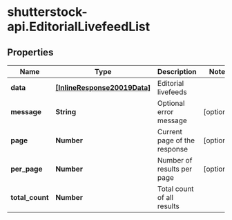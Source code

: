 # shutterstock-api.EditorialLivefeedList

## Properties
Name | Type | Description | Notes
------------ | ------------- | ------------- | -------------
**data** | [**[InlineResponse20019Data]**](InlineResponse20019Data.md) | Editorial livefeeds | 
**message** | **String** | Optional error message | [optional] 
**page** | **Number** | Current page of the response | [optional] 
**per_page** | **Number** | Number of results per page | [optional] 
**total_count** | **Number** | Total count of all results | 


